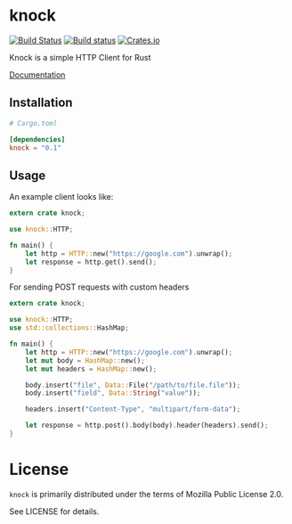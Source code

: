 # knock

[![Build Status](https://travis-ci.org/nsheremet/knock.svg?branch=master)](https://travis-ci.org/nsheremet/knock)
[![Build status](https://ci.appveyor.com/api/projects/status/vmxad9a9124fnjtm?svg=true)](https://ci.appveyor.com/project/nsheremet/knock)
[![Crates.io](https://img.shields.io/crates/v/knock.svg)](https://crates.io/crates/knock)

Knock is a simple HTTP Client for Rust

[Documentation](https://docs.rs/crate/knock/)

## Installation

```toml
# Cargo.toml

[dependencies]
knock = "0.1"
```

## Usage

An example client looks like:

```rust
extern crate knock;

use knock::HTTP;

fn main() {
    let http = HTTP::new("https://google.com").unwrap();
    let response = http.get().send();
}
```

For sending POST requests with custom headers

```rust
extern crate knock;

use knock::HTTP;
use std::collections::HashMap;

fn main() {
    let http = HTTP::new("https://google.com").unwrap();
    let mut body = HashMap::new();
    let mut headers = HashMap::new();

    body.insert("file", Data::File("/path/to/file.file"));
    body.insert("field", Data::String("value"));

    headers.insert("Content-Type", "multipart/form-data");

    let response = http.post().body(body).header(headers).send();
}
```

# License

`knock` is primarily distributed under the terms of Mozilla Public License 2.0.

See LICENSE for details.
